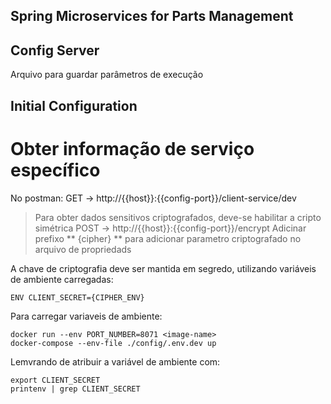 ## Spring Microservices for Parts Management

## Config Server

Arquivo para guardar parâmetros de execução

## Initial Configuration


# Obter informação de serviço específico
No postman:
    GET -> http://{{host}}:{{config-port}}/client-service/dev

> Para obter dados sensitivos criptografados, deve-se habilitar a cripto simétrica
> POST -> http://{{host}}:{{config-port}}/encrypt
> Adicinar prefixo ** {cipher} ** para adicionar parametro criptografado no arquivo de propriedads


A chave de criptografia deve ser mantida em segredo, utilizando variáveis de ambiente carregadas:

    ENV CLIENT_SECRET={CIPHER_ENV}

Para carregar variaveis de ambiente:

    docker run --env PORT_NUMBER=8071 <image-name>
    docker-compose --env-file ./config/.env.dev up

Lemvrando de atribuir a variável de ambiente com:

    export CLIENT_SECRET
    printenv | grep CLIENT_SECRET
